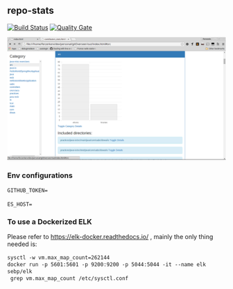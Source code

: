 ## repo-stats
[![Build Status](https://travis-ci.org/ferzerkerx/repo-stats.svg?branch=master)](https://travis-ci.org/ferzerkerx/lego-work-stream-slack)
[![Quality Gate](https://sonarcloud.io/api/project_badges/measure?project=repo-stats&metric=alert_status)](https://sonarcloud.io/dashboard?id=repo-stats)


![alt tag](https://raw.githubusercontent.com/ferzerkerx/repo-stats/master/screenshots/repo-stats-1.png) 

### Env configurations
````
GITHUB_TOKEN=

ES_HOST=
````


### To use a Dockerized ELK

Please refer to https://elk-docker.readthedocs.io/ , mainly the only thing needed is:
````
sysctl -w vm.max_map_count=262144
docker run -p 5601:5601 -p 9200:9200 -p 5044:5044 -it --name elk sebp/elk
 grep vm.max_map_count /etc/sysctl.conf
````
